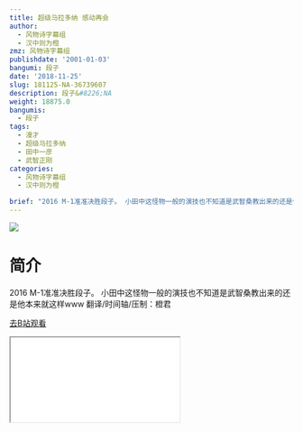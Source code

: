 ```yaml
---
title: 超级马拉多纳 感动再会
author:
  - 风物诗字幕组
  - 汉中则为橙
zmz: 风物诗字幕组
publishdate: '2001-01-03'
bangumi: 段子
date: '2018-11-25'
slug: 181125-NA-36739607
description: 段子&#8226;NA
weight: 18875.0
bangumis:
  - 段子
tags:
  - 漫才
  - 超级马拉多纳
  - 田中一彦
  - 武智正刚
categories:
  - 风物诗字幕组
  - 汉中则为橙

brief: "2016 M-1准准决胜段子。 小田中这怪物一般的演技也不知道是武智桑教出来的还是他本来就这样www 翻译/时间轴/压制：橙君"
---
```

![](https://i.imgur.com/2R01MH3.jpg)
# 简介  
2016 M-1准准决胜段子。
小田中这怪物一般的演技也不知道是武智桑教出来的还是他本来就这样www
翻译/时间轴/压制：橙君  

[去B站观看](https://www.bilibili.com/video/av36739607/)
<div class ="resp-container"><iframe class="testiframe" src="//player.bilibili.com/player.html?aid=36739607"", scrolling="no", allowfullscreen="true" > </iframe></div> 
